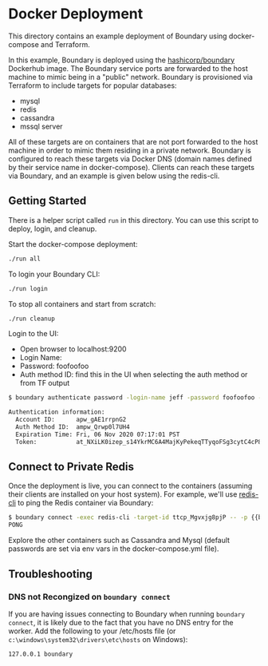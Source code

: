 # Docker Deployment

This directory contains an example deployment of Boundary using docker-compose and Terraform.

In this example, Boundary is deployed using the [hashicorp/boundary](https://hub.docker.com/r/hashicorp/boundary) Dockerhub image. The Boundary service ports are forwarded to the host machine to mimic being in a "public" network. Boundary is provisioned via Terraform to include targets for popular databases:

- mysql
- redis
- cassandra
- mssql server

All of these targets are on containers that are not port forwarded to the host machine in order to mimic them residing in a private network. Boundary is configured to reach these targets via Docker DNS (domain names defined by their service name in docker-compose). Clients can reach these targets via Boundary, and an example is given below using the redis-cli.

## Getting Started 

There is a helper script called `run` in this directory. You can use this script to deploy, login, and cleanup.

Start the docker-compose deployment:

```bash
./run all
```

To login your Boundary CLI:

```bash
./run login
```

To stop all containers and start from scratch:

```bash
./run cleanup
```

Login to the UI:
  - Open browser to localhost:9200
  - Login Name: <any user from var.users>
  - Password: foofoofoo
  - Auth method ID: find this in the UI when selecting the auth method or from TF output

```bash
$ boundary authenticate password -login-name jeff -password foofoofoo -auth-method-id <get_from_console_or_tf>

Authentication information:
  Account ID:      apw_gAE1rrpnG2
  Auth Method ID:  ampw_Qrwp0l7UH4
  Expiration Time: Fri, 06 Nov 2020 07:17:01 PST
  Token:           at_NXiLK0izep_s14YkrMC6A4MajKyPekeqTTyqoFSg3cytC4cP8sssBRe5R8cXoerLkG7vmRYAY5q1Ksfew3JcxWSevNosoKarbkWABuBWPWZyQeUM1iEoFcz6uXLEyn1uVSKek7g9omERHrFs
```

## Connect to Private Redis

Once the deployment is live, you can connect to the containers (assuming their clients are
installed on your host system). For example, we'll use [redis-cli](https://redis.io/topics/rediscli) to ping the Redis container via Boundary:

```bash
$ boundary connect -exec redis-cli -target-id ttcp_Mgvxjg8pjP -- -p {{boundary.port}} ping
PONG
```

Explore the other containers such as Cassandra and Mysql (default passwords are set via env vars in the docker-compose.yml file).

## Troubleshooting

### DNS not Recongized on `boundary connect`

If you are having issues connecting to Boundary when running `boundary connect`, it is likely due to the fact that you have no DNS entry for the worker. Add the following to your /etc/hosts file (or `c:\windows\system32\drivers\etc\hosts` on Windows):

```
127.0.0.1 boundary
```
